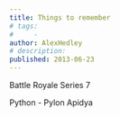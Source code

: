 ```yaml
---
title: Things to remember
# tags:
#     - 
author: AlexHedley
# description: 
published: 2013-06-23
---
```


Battle Royale Series 7

Python - Pylon Apidya
